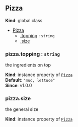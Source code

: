 <a name="Pizza"></a>

## Pizza
**Kind**: global class  

* [Pizza](#Pizza)
    * [.topping](#Pizza+topping) : <code>string</code>
    * [.size](#Pizza+size)

<a name="Pizza+topping"></a>

### pizza.topping : <code>string</code>
the ingredients on top

**Kind**: instance property of [<code>Pizza</code>](#Pizza)  
**Default**: <code>&quot;mud, lettuce&quot;</code>  
**Since**: v1.0.0  
<a name="Pizza+size"></a>

### pizza.size
the general size

**Kind**: instance property of [<code>Pizza</code>](#Pizza)  
